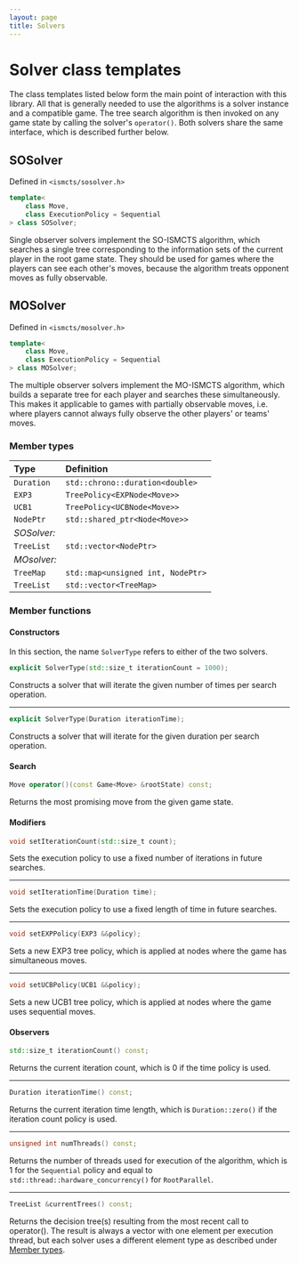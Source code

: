 ```yaml
---
layout: page
title: Solvers
---
```


# Solver class templates
The class templates listed below form the main point of interaction with this library. All that is generally needed to use the algorithms is a solver instance and a compatible game. The tree search algorithm is then invoked on any game state by calling the solver's `operator()`. Both solvers share the same interface, which is described further below.

## SOSolver
Defined in `<ismcts/sosolver.h>`
```cpp
template<
    class Move,
    class ExecutionPolicy = Sequential
> class SOSolver;
```
Single observer solvers implement the SO-ISMCTS algorithm, which searches a single tree corresponding to the information sets of the current player in the root game state. They should be used for games where the players can see each other's moves, because the algorithm treats opponent moves as fully observable.

## MOSolver
Defined in `<ismcts/mosolver.h>`
```cpp
template<
    class Move,
    class ExecutionPolicy = Sequential
> class MOSolver;
```
The multiple observer solvers implement the MO-ISMCTS algorithm, which builds a separate tree for each player and searches these simultaneously. This makes it applicable to games with partially observable moves, i.e. where players cannot always fully observe the other players' or teams' moves.

### Member types
| Type      | Definition                        |
|:----------|:----------------------------------|
|`Duration` | `std::chrono::duration<double>`   |
|`EXP3`     | `TreePolicy<EXPNode<Move>>`       |
|`UCB1`     | `TreePolicy<UCBNode<Move>>`       |
|`NodePtr`  | `std::shared_ptr<Node<Move>>`     |
|*SOSolver:*|                                   |
|`TreeList` | `std::vector<NodePtr> `           |
|*MOsolver:*|                                   |
|`TreeMap`  | `std::map<unsigned int, NodePtr>` |
|`TreeList` | `std::vector<TreeMap>`            |

### Member functions
#### Constructors
In this section, the name `SolverType` refers to either of the two solvers.

```cpp
explicit SolverType(std::size_t iterationCount = 1000);
```
Constructs a solver that will iterate the given number of times per search operation.

---
```cpp
explicit SolverType(Duration iterationTime);
```
Constructs a solver that will iterate for the given duration per search operation.

#### Search
```cpp
Move operator()(const Game<Move> &rootState) const;
```
Returns the most promising move from the given game state.

#### Modifiers
```cpp
void setIterationCount(std::size_t count);
```
Sets the execution policy to use a fixed number of iterations in future searches.

---
```cpp
void setIterationTime(Duration time);
```
Sets the execution policy to use a fixed length of time in future searches.

---
```cpp
void setEXPPolicy(EXP3 &&policy);
```
Sets a new EXP3 tree policy, which is applied at nodes where the game has simultaneous moves.

---
```cpp
void setUCBPolicy(UCB1 &&policy);
```
Sets a new UCB1 tree policy, which is applied at nodes where the game uses sequential moves.

#### Observers
```cpp
std::size_t iterationCount() const;
```
Returns the current iteration count, which is 0 if the time policy is used.

---
```cpp
Duration iterationTime() const;
```
Returns the current iteration time length, which is `Duration::zero()` if the iteration count policy is used.

---
```cpp
unsigned int numThreads() const;
```
Returns the number of threads used for execution of the algorithm, which is 1 for the `Sequential` policy and equal to `std::thread::hardware_concurrency()` for `RootParallel`.

---
```cpp
TreeList &currentTrees() const;
```
Returns the decision tree(s) resulting from the most recent call to operator(). The result is always a vector with one element per execution thread, but each solver uses a different element type as described under [Member types](#member-types).
